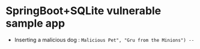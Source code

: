 # SpringBoot+SQLite vulnerable sample app
- Inserting a malicious dog : `Malicious Pet", "Gru from the Minions") -- `